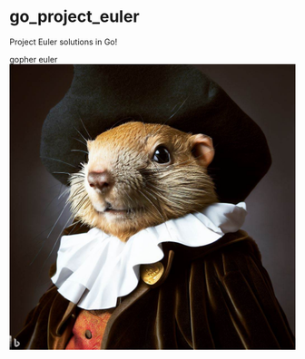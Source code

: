 # go_project_euler
Project Euler solutions in Go!

gopher euler
![gopher_euler](gopher_mathematician.jpeg)